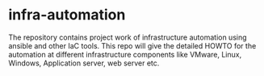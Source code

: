 # infra-automation
The repository contains project work of infrastructure automation using ansible and other IaC tools. This repo will give the detailed HOWTO for the automation at different infrastructure components like VMware, Linux, Windows, Application server, web server etc.
